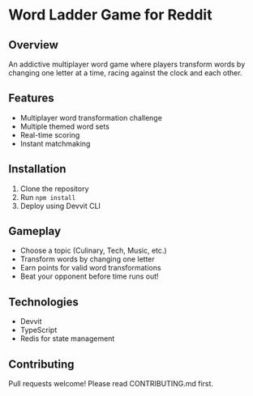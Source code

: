 # Word Ladder Game for Reddit

## Overview
An addictive multiplayer word game where players transform words by changing one letter at a time, racing against the clock and each other.

## Features
- Multiplayer word transformation challenge
- Multiple themed word sets
- Real-time scoring
- Instant matchmaking

## Installation
1. Clone the repository
2. Run `npm install`
3. Deploy using Devvit CLI

## Gameplay
- Choose a topic (Culinary, Tech, Music, etc.)
- Transform words by changing one letter
- Earn points for valid word transformations
- Beat your opponent before time runs out!

## Technologies
- Devvit
- TypeScript
- Redis for state management

## Contributing
Pull requests welcome! Please read CONTRIBUTING.md first.